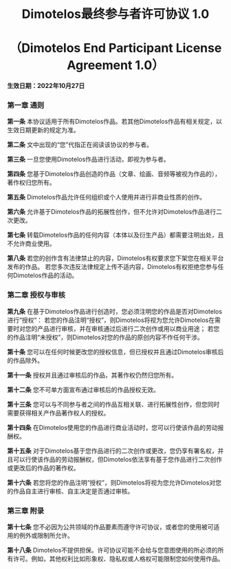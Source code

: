 <h1 align="center"> Dimotelos最终参与者许可协议 1.0</h1>
<h1 align="center">（Dimotelos End Participant License Agreement 1.0）</h1>

**生效日期：2022年10月27日**

### 第一章 通则

**第一条** 	本协议适用于所有Dimotelos作品。若其他Dimotelos作品有相关规定，以生效日期更新的规定为准。

**第二条** 	文中出现的“您”代指正在阅读该协议的参与者。

**第三条** 	一旦您使用Dimotelos作品进行活动，即视为参与者。

**第四条** 	您基于Dimotelos作品创造的作品（文章、绘画、音频等被视为作品的），著作权归您所有。

**第五条** 	Dimotelos作品允许任何组织或个人使用并进行非商业性质的创作。

**第六条** 	允许基于Dimotelos作品的拓展性创作，但不允许对Dimotelos作品进行二次更改。

**第七条** 	转载Dimotelos作品的任何内容（本体以及衍生产品）都需要注明出处，且不允许商业使用。

**第八条** 	若您的创作含有法律禁止的内容，Dimotelos有权要求您下架您在相关平台发布的作品。
若您多次违反法律规定上传不适内容，Dimotelos有权拒绝您参与任何Dimotelos作品的活动。

### 第二章 授权与审核

**第九条** 	在基于Dimotelos作品进行创造时，您必须注明您的作品是否对Dimotelos进行“授权”：
若您的作品注明“授权”，则Dimotelos将视为您允许Dimotelos在需要时对您的产品进行审核，并在审核通过后进行二次创作或用以商业用途；
若您的作品注明“未授权”，则Dimotelos对您的作品的原创内容不作任何干涉。

**第十条** 	您可以在任何时候更改您的授权信息，但已授权并且通过Dimotelos审核后的作品除外。

**第十一条** 	授权并且通过审核后的作品，其著作权仍然归您所有。

**第十二条** 	您不可单方面宣布通过审核后的作品授权无效。

**第十三条** 	您可以与不同参与者之间的作品互相关联、进行拓展性创作，但您同时需要获得相关产作品著作权人的授权。

**第十四条** 	在Dimotelos使用您的作品进行商业活动时，您可以行使该作品的劳动报酬权。

**第十五条** 	对于Dimotelos基于您作品进行的二次创作或更改，您仍享有署名权，并且可以行使该作品的劳动报酬权，但Dimotelos依法享有基于您作品进行二次创作或更改后的作品的著作权。

**第十六条** 	若您将您的作品注明“授权”，则Dimotelos将视为您允许Dimotelos对您的作品自主进行审核、自主决定是否通过审核。

### 第三章 附录

**第十七条**  您不必因为公共领域的作品要素而遵守许可协议，或者您的使用被可适用的例外或限制所允许。

**第十八条**	Dimotelos不提供担保。许可协议可能不会给与您意图使用的所必须的所有许可。例如，其他权利比如形象权、隐私权或人格权可能限制您如何使用作品。
